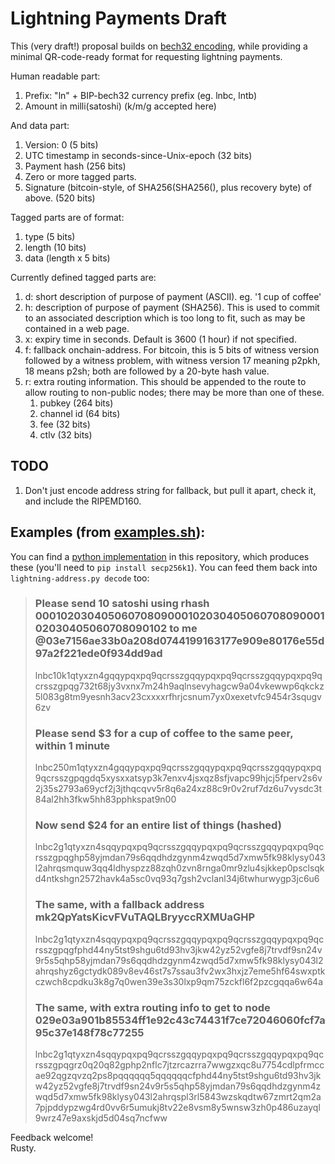 # Lightning Payments Draft

This (very draft!) proposal builds on
[bech32 encoding](https://github.com/sipa/bech32/blob/master/bip-witaddr.mediawiki),
while providing a minimal QR-code-ready format for requesting
lightning payments.

Human readable part:
1. Prefix: "ln" + BIP-bech32 currency prefix (eg. lnbc, lntb)
1. Amount in milli(satoshi) (k/m/g accepted here)

And data part:
1. Version: 0 (5 bits)
1. UTC timestamp in seconds-since-Unix-epoch (32 bits)
1. Payment hash (256 bits)
1. Zero or more tagged parts.
1. Signature (bitcoin-style, of SHA256(SHA256(), plus recovery byte) of above. (520 bits)

Tagged parts are of format:
1. type (5 bits)
1. length (10 bits)
1. data (length x 5 bits)

Currently defined tagged parts are:
1. d: short description of purpose of payment (ASCII).  eg. '1 cup of coffee'
1. h: description of purpose of payment (SHA256).  This is used to commit
   to an associated description which is too long to fit, such as may
   be contained in a web page.
1. x: expiry time in seconds. Default is 3600 (1 hour) if not specified.
1. f: fallback onchain-address.  For bitcoin, this is 5 bits of witness version
	  followed by a witness problem, with witness version 17 meaning p2pkh, 18
	  means p2sh; both are followed by a 20-byte hash value.
1. r: extra routing information.  This should be appended to the route
      to allow routing to non-public nodes; there may be more
	  than one of these.
   1. pubkey (264 bits)
   1. channel id (64 bits)
   1. fee (32 bits)
   1. ctlv (32 bits)

## TODO

1. Don't just encode address string for fallback, but pull it apart,
   check it, and include the RIPEMD160.

## Examples (from [examples.sh](examples.sh)):

You can find a [python implementation](lightning-address.py) in this
repository, which produces these (you'll need to `pip install
secp256k1`).  You can feed them back into `lightning-address.py decode`
too:

> ### Please send 10 satoshi using rhash 0001020304050607080900010203040506070809000102030405060708090102 to me @03e7156ae33b0a208d0744199163177e909e80176e55d97a2f221ede0f934dd9ad
> lnbc10k1qtyxzn4gqqypqxpq9qcrsszgqqypqxpq9qcrsszgqqypqxpq9qcrsszgpqg732t68jy3vxnx7m24h9aqlnsevyhagcw9a04vkewwp6qkckz5l083g8tm9yesnh3acv23cxxxxrfhrjcsnum7yx0xexetvfc9454r3squgv6zv
> 
> ### Please send $3 for a cup of coffee to the same peer, within 1 minute
> lnbc250m1qtyxzn4gqqypqxpq9qcrsszgqqypqxpq9qcrsszgqqypqxpq9qcrsszgpqgdq5xysxxatsyp3k7enxv4jsxqz8sfjvapc99hjcj5fperv2s6v2j35s2793a69ycf2j3jthqcqvv5r8q6a24xz88c9r0v2ruf7dz6u7vysdc3t84al2hh3fkw5hh83pphkspat9n00
> 
> ### Now send $24 for an entire list of things (hashed)
> lnbc2g1qtyxzn4sqqypqxpq9qcrsszgqqypqxpq9qcrsszgqqypqxpq9qcrsszgpqghp58yjmdan79s6qqdhdzgynm4zwqd5d7xmw5fk98klysy043l2ahrqsmquw3qq4ldhyspzz88zqh0zvn8rnga0mr9zlu4sjkkep0psclsqkd4ntkshgn2572havk4a5sc0vq93q7gsh2vclanl34j6twhurwygp3jc6u6
> 
> ### The same, with a fallback address mk2QpYatsKicvFVuTAQLBryyccRXMUaGHP
> lnbc2g1qtyxzn4sqqypqxpq9qcrsszgqqypqxpq9qcrsszgqqypqxpq9qcrsszgpqgfphd44ny5tst9shgu6td93hv3jkw42yz52vgfe8j7trvdf9sn24v9r5s5qhp58yjmdan79s6qqdhdzgynm4zwqd5d7xmw5fk98klysy043l2ahrqshyz6gctydk089v8ev46st7s7ssau3fv2wx3hxjz7eme5hf64swxptkczwch8cpdku3k8g7q0wen39e3s30lxp9qm75zckfl6f2pzcgqqa6w64a
> 
> ### The same, with extra routing info to get to node 029e03a901b85534ff1e92c43c74431f7ce72046060fcf7a95c37e148f78c77255
> lnbc2g1qtyxzn4sqqypqxpq9qcrsszgqqypqxpq9qcrsszgqqypqxpq9qcrsszgpqgrz0q20q82gphp2nflc7jtzrcazrra7wwgzxqc8u7754cdlpfrmccae92qgzqvzq2ps8pqqqqqq5qqqqqqcfphd44ny5tst9shgu6td93hv3jkw42yz52vgfe8j7trvdf9sn24v9r5s5qhp58yjmdan79s6qqdhdzgynm4zwqd5d7xmw5fk98klysy043l2ahrqspl3rl5843wzskqdtw67zmrt2qm2a7pjpddypzwg4rd0vv6r5umukj8tv22e8vsm8y5wnsw3zh0p486uzayql9wrz47e9axskjd5d04sq7ncfww

Feedback welcome!<br>
Rusty.
